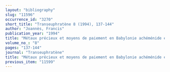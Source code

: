 ```yaml
---
layout: "bibliography"
slug: "11596"
occurrence_id: "3270"
short_title: "Transeuphratène 8 (1994), 137-144"
author: "Joannès, Francis"
publication_year: "1994"
title: "Métaux précieux et moyens de paiement en Babylonie achéménide et hellénistique"
volume_no_: "8"
pages: "137-144"
journal: "Transeuphratène"
title: "Métaux précieux et moyens de paiement en Babylonie achéménide et hellénistique"
previous_item: "11599"
---
```

